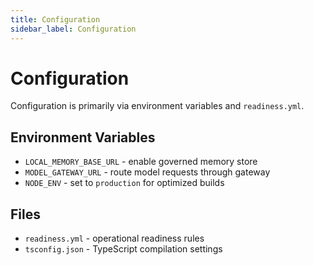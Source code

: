 ```yaml
---
title: Configuration
sidebar_label: Configuration
---
```


# Configuration

Configuration is primarily via environment variables and `readiness.yml`.

## Environment Variables
- `LOCAL_MEMORY_BASE_URL` - enable governed memory store
- `MODEL_GATEWAY_URL` - route model requests through gateway
- `NODE_ENV` - set to `production` for optimized builds

## Files
- `readiness.yml` - operational readiness rules
- `tsconfig.json` - TypeScript compilation settings

